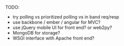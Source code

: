 TODO:
 - try polling vs prioritized polling vs in band req/resp
 - use backbone / ember / angular for MVC?
 - use jQuery mobile UI for front end? or web2py?
 - MongoDB for storage?
 - WSGI interface with Apache front end?

